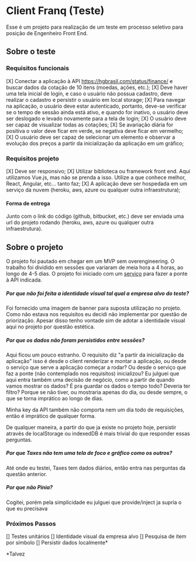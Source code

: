 # Client Franq (Teste)

Esse é um projeto para realização de um teste em processo seletivo para posição de Engenheiro Front End.

## Sobre o teste

### Requisitos funcionais

[X] Conectar a aplicação à API https://hgbrasil.com/status/finance/ e buscar dados da cotação de 10 itens (moedas, ações, etc.);
[X] Deve haver uma tela inicial de login, e caso o usuário não possua cadastro, deve realizar o cadastro e persistir o usuário em local storage;
[X] Para navegar na aplicação, o usuário deve estar autenticado, portanto, deve-se verificar se o tempo de sessão ainda está ativo, e quando for inativo, o usuário deve ser deslogado e levado novamente para a tela de login;
[X] O usuário deve ser capaz de visualizar todas as cotações;
[X] Se avariação diária for positiva o valor deve ficar em verde, se negativa deve ficar em vermelho;
[X] O usuário deve ser capaz de selecionar um elemento e observar a evolução dos preços a partir da inicialização da aplicação em um gráfico;

### Requisitos projeto

[X] Deve ser responsivo;
[X] Utilizar biblioteca ou framework front end. Aqui utilizamos Vue.js, mas não se prenda a isso. Utilize a que conhece melhor, React, Angular, etc… tanto faz;
[X] A aplicação deve ser hospedada em um serviço da nuvem (heroku, aws, azure ou qualquer outra infraestrutura);

#### Forma de entrega

Junto com o link do código (github, bitbucket, etc.) deve ser enviada uma url do projeto rodando (heroku, aws, azure ou qualquer outra infraestrutura).

## Sobre o projeto

O projeto foi pautado em chegar em um MVP sem overengineering. O trabalho foi dividido em sessões que variaram de meia hora a 4 horas, ao longo de 4-5 dias. O projeto foi iniciado com um [serviço](https://github.com/ottaviocoelho/server-franq) para fazer a ponte à API indicada.

##### Por que não foi feita a identidade visual tal qual a empresa alvo do teste?

Foi fornecido uma imagem de banner para suposta utilização no projeto. Como não estava nos requisitos eu decidi não implementar por questão de priorização. Apesar disso tenho vontade sim de adotar a identidade visual aqui no projeto por questão estética.

##### Por que os dados não foram persistidos entre sessões?

Aqui ficou um pouco estranho. O requisito diz "a partir da inicialização da aplicação" isso é desde o client renderizar e montar a aplicação, ou desde o serviço que serve a aplicação começar a rodar? Ou desde o serviço que faz a ponte (não contemplado nos requisitos) inicializou? Eu julguei que aqui entra também uma decisão de negócio, como a partir de quando vamos mostrar os dados? É pra guardar os dados o tempo todo? Deveria ter filtro? Porque se não tiver, ou mostraria apenas do dia, ou desde sempre, o que se torna imprático ao longo de dias.

Minha key da API também não comporta nem um dia todo de requisições, então é imprático de qualquer forma.

De qualquer maneira, a partir do que ja existe no projeto hoje, persistir através de localStorage ou indexedDB é mais trivial do que responder essas perguntas.

##### Por que Taxes não tem uma tela de foco e gráfico como os outros?

Até onde eu testei, Taxes tem dados diários, então entra nas perguntas da questão anterior.

##### Por que não Pinia?

Cogitei, porém pela simplicidade eu julguei que provide/inject ja supria o que eu precisava

### Próximos Passos

[] Testes unitários
[] Identidade visual da empresa alvo
[] Pesquisa de item por símbolo
[] Persistir dados localmente\*

\*Talvez


